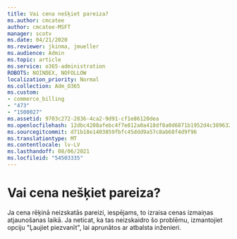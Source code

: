 ```yaml
---
title: Vai cena nešķiet pareiza?
ms.author: cmcatee
author: cmcatee-MSFT
manager: scotv
ms.date: 04/21/2020
ms.reviewer: jkinma, jmueller
ms.audience: Admin
ms.topic: article
ms.service: o365-administration
ROBOTS: NOINDEX, NOFOLLOW
localization_priority: Normal
ms.collection: Adm_O365
ms.custom:
- commerce_billing
- "473"
- "1500027"
ms.assetid: 9703c272-2836-4ca2-9d91-cf1e86120dea
ms.openlocfilehash: 12dbc4208afebc4f7e812a0a418df8a0d6871b1952d4c3896326c2c1e72deff2
ms.sourcegitcommit: d71b18e1403859fbfc45ddd9a57c8ab68f4d9f96
ms.translationtype: MT
ms.contentlocale: lv-LV
ms.lasthandoff: 08/06/2021
ms.locfileid: "54503335"
---
```

# <a name="price-doesnt-look-correct"></a>Vai cena nešķiet pareiza?

Ja cena rēķinā neizskatās pareizi, iespējams, to izraisa cenas izmaiņas atjaunošanas laikā. Ja neticat, ka tas neizskaidro šo problēmu, izmantojiet opciju "Ļaujiet piezvanīt", lai aprunātos ar atbalsta inženieri.